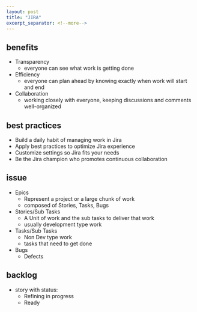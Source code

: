 ```yaml
---
layout: post
title: "JIRA"
excerpt_separator: <!--more-->
---
```


## benefits

* Transparency
    * everyone can see what work is getting done
* Efficiency
    * everyone can plan ahead by knowing exactly when work will start and end
* Collaboration
    * working closely with everyone, keeping discussions and comments well-organized

## best practices

* Build a daily habit of managing work in Jira
* Apply best practices to optimize Jira experience
* Customize settings so Jira fits your needs
* Be the Jira champion who promotes continuous collaboration

## issue

* Epics
    * Represent a project or a large chunk of work
    * composed of Stories, Tasks, Bugs
* Stories/Sub Tasks
    * A Unit of work and the sub tasks to deliver that work
    * usually development type work
* Tasks/Sub Tasks
    * Non Dev type work
    * tasks that need to get done
* Bugs
    * Defects

## backlog

* story with status:
    * Refining in progress
    * Ready
